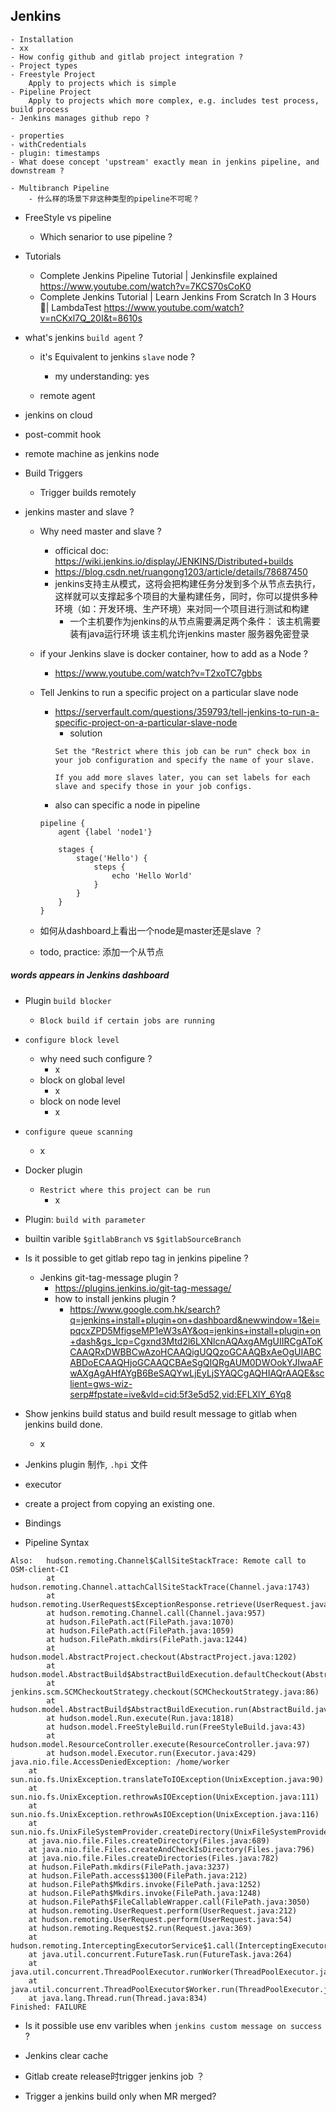 ## Jenkins
    - Installation
    - xx
    - How config github and gitlab project integration ?
    - Project types
    - Freestyle Project
        Apply to projects which is simple
    - Pipeline Project
        Apply to projects which more complex, e.g. includes test process, build process    
    - Jenkins manages github repo ?
        
    - properties
    - withCredentials
    - plugin: timestamps
    - What doese concept 'upstream' exactly mean in jenkins pipeline, and downstream ?

    - Multibranch Pipeline
        - 什么样的场景下非这种类型的pipeline不可呢？

- FreeStyle vs pipeline
    - Which senarior to use pipeline ?

- Tutorials
    - Complete Jenkins Pipeline Tutorial | Jenkinsfile explained
      https://www.youtube.com/watch?v=7KCS70sCoK0
    - Complete Jenkins Tutorial | Learn Jenkins From Scratch In 3 Hours 🎯| LambdaTest
      https://www.youtube.com/watch?v=nCKxl7Q_20I&t=8610s


- what's jenkins `build agent` ?
    - it's Equivalent to jenkins `slave` node ?
        - my understanding: yes

    - remote agent

- jenkins on cloud

- post-commit hook

- remote machine as jenkins node

- Build Triggers
    - Trigger builds remotely

- jenkins master and slave ?
    - Why need master and slave ?
        - officical doc: https://wiki.jenkins.io/display/JENKINS/Distributed+builds
        - https://blog.csdn.net/ruangong1203/article/details/78687450
        - jenkins支持主从模式，这将会把构建任务分发到多个从节点去执行，这样就可以支撑起多个项目的大量构建任务，同时，你可以提供多种环境（如：开发环境、生产环境）来对同一个项目进行测试和构建
            - 一个主机要作为jenkins的从节点需要满足两个条件：
                该主机需要装有java运行环境
                该主机允许jenkins master 服务器免密登录
    - if your Jenkins slave is docker container, how to add as a Node ?
        - https://www.youtube.com/watch?v=T2xoTC7gbbs

    - Tell Jenkins to run a specific project on a particular slave node
        - https://serverfault.com/questions/359793/tell-jenkins-to-run-a-specific-project-on-a-particular-slave-node
            - solution
            ```
            Set the "Restrict where this job can be run" check box in your job configuration and specify the name of your slave.

            If you add more slaves later, you can set labels for each slave and specify those in your job configs.
            ```
        - also can specific a node in pipeline
        ```
        pipeline {
            agent {label 'node1'}

            stages {
                stage('Hello') {
                    steps {
                        echo 'Hello World'
                    }
                }
            }
        }        
        ```
    - 如何从dashboard上看出一个node是master还是slave ？
    - todo, practice: 添加一个从节点


##### words appears in Jenkins dashboard
- Plugin `build blocker`
    - `Block build if certain jobs are running`

- `configure block level`
    - why need such configure ?
        - x
    - block on global level
        - x
    - block on node level
        - x

- `configure queue scanning`
    - x

- Docker plugin
    - `Restrict where this project can be run`
        - x

- Plugin: `build with parameter`

- builtin varible `$gitlabBranch` vs `$gitlabSourceBranch`

- Is it possible to get gitlab repo tag in jenkins pipeline ?
    - Jenkins git-tag-message plugin ?
        - https://plugins.jenkins.io/git-tag-message/
        - how to install jenkins plugin ?
            - https://www.google.com.hk/search?q=jenkins+install+plugin+on+dashboard&newwindow=1&ei=pqcxZPD5MfigseMP1eW3sAY&oq=jenkins+install+plugin+on+dash&gs_lcp=Cgxnd3Mtd2l6LXNlcnAQAxgAMgUIIRCgAToKCAAQRxDWBBCwAzoHCAAQigUQQzoGCAAQBxAeOgUIABCABDoECAAQHjoGCAAQCBAeSgQIQRgAUM0DWOokYJIwaAFwAXgAgAHfAYgB6BeSAQYwLjEyLjSYAQCgAQHIAQrAAQE&sclient=gws-wiz-serp#fpstate=ive&vld=cid:5f3e5d52,vid:EFLXlY_6Yq8


- Show jenkins build status and build result message to gitlab when jenkins build done.
    - x

- Jenkins plugin 制作, `.hpi` 文件

- executor

- create a project from copying an existing one.

- Bindings

- Pipeline Syntax


```
Also:   hudson.remoting.Channel$CallSiteStackTrace: Remote call to OSM-client-CI
		at hudson.remoting.Channel.attachCallSiteStackTrace(Channel.java:1743)
		at hudson.remoting.UserRequest$ExceptionResponse.retrieve(UserRequest.java:357)
		at hudson.remoting.Channel.call(Channel.java:957)
		at hudson.FilePath.act(FilePath.java:1070)
		at hudson.FilePath.act(FilePath.java:1059)
		at hudson.FilePath.mkdirs(FilePath.java:1244)
		at hudson.model.AbstractProject.checkout(AbstractProject.java:1202)
		at hudson.model.AbstractBuild$AbstractBuildExecution.defaultCheckout(AbstractBuild.java:574)
		at jenkins.scm.SCMCheckoutStrategy.checkout(SCMCheckoutStrategy.java:86)
		at hudson.model.AbstractBuild$AbstractBuildExecution.run(AbstractBuild.java:499)
		at hudson.model.Run.execute(Run.java:1818)
		at hudson.model.FreeStyleBuild.run(FreeStyleBuild.java:43)
		at hudson.model.ResourceController.execute(ResourceController.java:97)
		at hudson.model.Executor.run(Executor.java:429)
java.nio.file.AccessDeniedException: /home/worker
	at sun.nio.fs.UnixException.translateToIOException(UnixException.java:90)
	at sun.nio.fs.UnixException.rethrowAsIOException(UnixException.java:111)
	at sun.nio.fs.UnixException.rethrowAsIOException(UnixException.java:116)
	at sun.nio.fs.UnixFileSystemProvider.createDirectory(UnixFileSystemProvider.java:389)
	at java.nio.file.Files.createDirectory(Files.java:689)
	at java.nio.file.Files.createAndCheckIsDirectory(Files.java:796)
	at java.nio.file.Files.createDirectories(Files.java:782)
	at hudson.FilePath.mkdirs(FilePath.java:3237)
	at hudson.FilePath.access$1300(FilePath.java:212)
	at hudson.FilePath$Mkdirs.invoke(FilePath.java:1252)
	at hudson.FilePath$Mkdirs.invoke(FilePath.java:1248)
	at hudson.FilePath$FileCallableWrapper.call(FilePath.java:3050)
	at hudson.remoting.UserRequest.perform(UserRequest.java:212)
	at hudson.remoting.UserRequest.perform(UserRequest.java:54)
	at hudson.remoting.Request$2.run(Request.java:369)
	at hudson.remoting.InterceptingExecutorService$1.call(InterceptingExecutorService.java:72)
	at java.util.concurrent.FutureTask.run(FutureTask.java:264)
	at java.util.concurrent.ThreadPoolExecutor.runWorker(ThreadPoolExecutor.java:1128)
	at java.util.concurrent.ThreadPoolExecutor$Worker.run(ThreadPoolExecutor.java:628)
	at java.lang.Thread.run(Thread.java:834)
Finished: FAILURE
```


- Is it possible use env varibles when `jenkins custom message on success` ?

- Jenkins clear cache

- Gitlab create release时trigger jenkins job ？

- Trigger a jenkins build only when MR merged?
